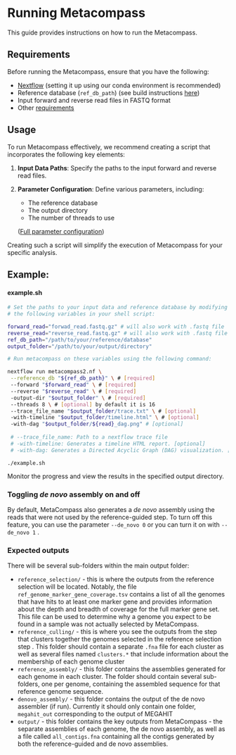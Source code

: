 # Running Metacompass

This guide provides instructions on how to run the Metacompass.

## Requirements

Before running the Metacompass, ensure that you have the following:

- [Nextflow](https://www.nextflow.io/docs/latest/getstarted.html) (setting it up using our conda environment is recommended)
- Reference database (`ref_db_path`) (see build instructions [here](./installation_and_requirements.md#3-setup-reference-database))
- Input forward and reverse read files in FASTQ format
- Other [requirements](./installation_and_requirements.md#requirements-)

## Usage

To run Metacompass effectively, we recommend creating a script that incorporates the following key elements:

1. **Input Data Paths**: Specify the paths to the input forward and reverse read files.

2. **Parameter Configuration**: Define various parameters, including:
   - The reference database
   - The output directory
   - The number of threads to use
   

   ([Full parameter configuration](./parameter_configuration.md))
   

Creating such a script will simplify the execution of Metacompass for your specific analysis.

## Example: 

#### example.sh
   ```bash
   # Set the paths to your input data and reference database by modifying
   # the following variables in your shell script:

   forward_read="forwad_read.fastq.gz" # will also work with .fastq file
   reverse_read="reverse_read.fastq.gz" # will also work with .fastq file
   ref_db_path="/path/to/your/reference/database"
   output_folder="/path/to/your/output/directory"
   
   # Run metacompass on these variables using the following command:
   
   nextflow run metacompass2.nf \
    --reference_db "${ref_db_path}" \ # [required]
    --forward "$forward_read" \ # [required]
    --reverse "$reverse_read" \ # [required]
    -output-dir "$output_folder" \ # [required]
    --threads 8 \ # [optional] by default it is 16
    --trace_file_name "$output_folder/trace.txt" \ # [optional] 
    -with-timeline "$output_folder/timeline.html" \ # [optional]
    -with-dag "$output_folder/${read}_dag.png" # [optional]
    
    # --trace_file_name: Path to a nextflow trace file
    # -with-timeline: Generates a timeline HTML report. [optional]
    # -with-dag: Generates a Directed Acyclic Graph (DAG) visualization. [optional]
  ```

```shell
./example.sh
```

Monitor the progress and view the results in the specified output directory.

### Toggling *de novo* assembly on and off
By default, MetaCompass also generates a *de novo* assembly using the reads that were not used by the reference-guided step. To turn off this feature, you can use the parameter ```--de_novo 0``` or you can turn it on with ```--de_novo 1``` . 

### Expected outputs ###
There will be several sub-folders within the main output folder:
- ```reference_selection/``` - this is where the outputs from the reference selection will be located. Notably, the file ```ref_genome_marker_gene_coverage.tsv``` contains a list of all the genomes that have hits to at least one marker gene and provides information about the depth and breadth of coverage for the full marker gene set. This file can be used to determine why a genome you expect to be found in a sample was not actually selected by MetaCompass.
- ```reference_culling/``` - this is where you see the outputs from the step that clusters together the genomes selected in the reference selection step . This folder should contain a separate ```.fna``` file for each cluster as well as several files named ```clusters.*``` that include information about the membership of each genome cluster
- ```reference_assembly/``` - this folder contains the assemblies generated for each genome in each cluster. The folder should contain several sub-folders, one per genome, containing the assembled sequence for that reference genome sequence.
- ```denovo_assembly/``` - this folder contains the output of the de novo assembler (if run). Currently it should only contain one folder, ```megahit_out``` corresponding to the output of MEGAHIT
- ```output/``` - this folder contains the key outputs from MetaCompass - the separate assemblies of each genome, the de novo assembly, as well as a file called ```all_contigs.fna``` containing all the contigs generated by both the reference-guided and de novo assemblies.
